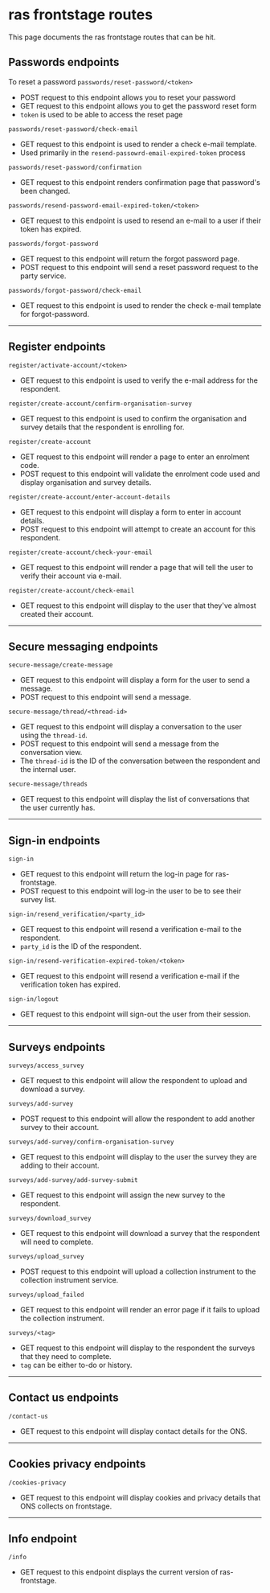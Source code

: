 # ras frontstage routes

This page documents the ras frontstage routes that can be hit.

## Passwords endpoints

To reset a password
`passwords/reset-password/<token>`
* POST request to this endpoint allows you to reset your password
* GET request to this endpoint allows you to get the password reset form
* `token` is used to be able to access the reset page

`passwords/reset-password/check-email`
* GET request to this endpoint is used to render a check e-mail template.
* Used primarily in the `resend-passowrd-email-expired-token` process

`passwords/reset-password/confirmation`
* GET request to this endpoint renders confirmation page that password's been changed.

`passwords/resend-password-email-expired-token/<token>`
* GET request to this endpoint is used to resend an e-mail to a user if their token has expired.

`passwords/forgot-password`
* GET request to this endpoint will return the forgot password page.
* POST request to this endpoint will send a reset password request to the party service.

`passwords/forgot-password/check-email`
* GET request to this endpoint is used to render the check e-mail template for forgot-password.

---

## Register endpoints

`register/activate-account/<token>`
* GET request to this endpoint is used to verify the e-mail address for the respondent.

`register/create-account/confirm-organisation-survey`
* GET request to this endpoint is used to confirm the organisation and survey details that the respondent is enrolling for.

`register/create-account`
* GET request to this endpoint will render a page to enter an enrolment code.
* POST request to this endpoint will validate the enrolment code used and display organisation and survey details.

`register/create-account/enter-account-details`
* GET request to this endpoint will display a form to enter in account details.
* POST request to this endpoint will attempt to create an account for this respondent.

`register/create-account/check-your-email`
* GET request to this endpoint will render a page that will tell the user to verify their account via e-mail.

`register/create-account/check-email`
* GET request to this endpoint will display to the user that they've almost created their account.

---

## Secure messaging endpoints

`secure-message/create-message`
* GET request to this endpoint will display a form for the user to send a message.
* POST request to this endpoint will send a message.

`secure-message/thread/<thread-id>`
* GET request to this endpoint will display a conversation to the user using the `thread-id`.
* POST request to this endpoint will send a message from the conversation view.
* The `thread-id` is the ID of the conversation between the respondent and the internal user.

`secure-message/threads`
* GET request to this endpoint will display the list of conversations that the user currently has.

---

## Sign-in endpoints

`sign-in`
* GET request to this endpoint will return the log-in page for ras-frontstage.
* POST request to this endpoint will log-in the user to be to see their survey list.

`sign-in/resend_verification/<party_id>`
* GET request to this endpoint will resend a verification e-mail to the respondent.
* `party_id` is the ID of the respondent.

`sign-in/resend-verification-expired-token/<token>`
* GET request to this endpoint will resend a verification e-mail if the verification token has expired.

`sign-in/logout`
* GET request to this endpoint will sign-out the user from their session.

---

## Surveys endpoints

`surveys/access_survey`
* GET request to this endpoint will allow the respondent to upload and download a survey.

`surveys/add-survey`
* POST request to this endpoint will allow the respondent to add another survey to their account.

`surveys/add-survey/confirm-organisation-survey`
* GET request to this endpoint will display to the user the survey they are adding to their account.

`surveys/add-survey/add-survey-submit`
* GET request to this endpoint will assign the new survey to the respondent.

`surveys/download_survey`
* GET request to this endpoint will download a survey that the respondent will need to complete.

`surveys/upload_survey`
* POST request to this endpoint will upload a collection instrument to the collection instrument service.

`surveys/upload_failed`
* GET request to this endpoint will render an error page if it fails to upload the collection instrument.

`surveys/<tag>`
* GET request to this endpoint will display to the respondent the surveys that they need to complete.
* `tag` can be either to-do or history.

---

## Contact us endpoints

`/contact-us`
* GET request to this endpoint will display contact details for the ONS.

---

## Cookies privacy endpoints

`/cookies-privacy`
* GET request to this endpoint will display cookies and privacy details that ONS collects on frontstage.

---

## Info endpoint

`/info`
* GET request to this endpoint displays the current version of ras-frontstage.
